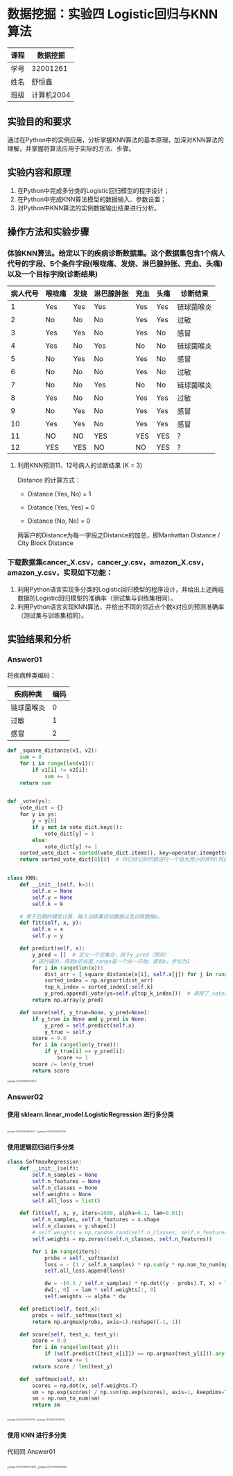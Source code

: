 #  数据挖掘：实验四 Logistic回归与KNN算法

| 课程 | 数据挖掘   |
| ---- | ---------- |
| 学号 | 32001261   |
| 姓名 | 舒恒鑫     |
| 班级 | 计算机2004 |

## 实验目的和要求

通过在Python中的实例应用，分析掌握KNN算法的基本原理，加深对KNN算法的理解，并掌握将算法应用于实际的方法、步骤。

## 实验内容和原理

1. 在Python中完成多分类的Logistic回归模型的程序设计；
2. 在Python中完成KNN算法模型的数据输入、参数设置；
3. 对Python中KNN算法的实例数据输出结果进行分析。

## 操作方法和实验步骤

### 体验KNN算法。给定以下的疾病诊断数据集。这个数据集包含1个病人代号的字段、5个条件字段(喉咙痛、发烧、淋巴腺肿胀、充血、头痛)以及一个目标字段(诊断结果)

| 病人代号 | 喉咙痛 | 发烧 | 淋巴腺肿胀 | 充血 | 头痛 | 诊断结果   |
| -------- | ------ | ---- | ---------- | ---- | ---- | ---------- |
| 1        | Yes    | Yes  | Yes        | Yes  | Yes  | 链球菌喉炎 |
| 2        | No     | No   | No         | Yes  | Yes  | 过敏       |
| 3        | Yes    | Yes  | No         | Yes  | No   | 感冒       |
| 4        | Yes    | No   | Yes        | No   | No   | 链球菌喉炎 |
| 5        | No     | Yes  | No         | Yes  | No   | 感冒       |
| 6        | No     | No   | No         | Yes  | No   | 过敏       |
| 7        | No     | No   | Yes        | No   | No   | 链球菌喉炎 |
| 8        | Yes    | No   | No         | Yes  | Yes  | 过敏       |
| 9        | No     | Yes  | No         | Yes  | Yes  | 感冒       |
| 10       | Yes    | Yes  | No         | Yes  | Yes  | 感冒       |
| 11       | NO     | NO   | YES        | YES  | YES  | ?          |
| 12       | YES    | YES  | NO         | NO   | YES  | ?          |

1. 利用KNN预测11、12号病人的诊断结果 (K = 3)

   Distance 的计算方式：

   - Distance (Yes, No) = 1

   - Distance (Yes, Yes) = 0  

   - Distance (No, No) = 0

   两客户的Distance为每一字段之Distance的加总，即Manhattan Distance / City Block Distance

### 下载数据集cancer_X.csv，cancer_y.csv，amazon_X.csv，amazon_y.csv，实现如下功能：

1. 利用Python语言实现多分类的Logistic回归模型的程序设计，并给出上述两组数据的Logistic回归模型的准确率（测试集与训练集相同）。
2. 利用Python语言实现KNN算法，并给出不同的邻近点个数k对应的预测准确率（测试集与训练集相同）。

## 实验结果和分析

### Answer01

将疾病种类编码：

| 疾病种类   | 编码 |
| ---------- | ---- |
| 链球菌喉炎 | 0    |
| 过敏       | 1    |
| 感冒       | 2    |

```python
def _square_distance(v1, v2):
    sum = 0
    for i in range(len(v1)):
        if v1[i] != v2[i]:
            sum += 1
    return sum


def _vote(ys):
    vote_dict = {}
    for y in ys:
        y = y[0]
        if y not in vote_dict.keys():
            vote_dict[y] = 1
        else:
            vote_dict[y] += 1
    sorted_vote_dict = sorted(vote_dict.items(), key=operator.itemgetter(1), reverse=True)
    return sorted_vote_dict[0][0]  # 将已经记好的数进行一个自大而小的排列(则是一个降序排序），若reverse是false,则是自小而大.(升序排序）


class KNN:
    def __init__(self, k=3):
        self.x = None
        self.y = None
        self.k = k

    # 用于后期的模型计算，输入训练集目标数据以及训练数据x。
    def fit(self, x, y):
        self.x = x
        self.y = y

    def predict(self, x):
        y_pred = []  # 定义一个空集合，用于y_pred（预测）
        # 进行遍历，得到x的长度,range是一个从一开始，直到x，步长为1
        for i in range(len(x)):
            dist_arr = [_square_distance(x[i], self.x[j]) for j in range(len(self.x))]
            sorted_index = np.argsort(dist_arr)
            top_k_index = sorted_index[:self.k]
            y_pred.append(_vote(ys=self.y[top_k_index]))  # 调用了_vote函数，属于自身调用，去进行分类
        return np.array(y_pred)

    def score(self, y_true=None, y_pred=None):
        if y_true is None and y_pred is None:
            y_pred = self.predict(self.x)
            y_true = self.y
        score = 0.0
        for i in range(len(y_true)):
            if y_true[i] == y_pred[i]:
                score += 1
        score /= len(y_true)
        return score
```

<img src="image.assets/image-20221019093303673.png" alt="image-20221019093303673" style="zoom:33%;" />

### Answer02

#### 使用 sklearn.linear_model.LogisticRegression 进行多分类

<img src="image.assets/image-20221019135855477.png" alt="image-20221019135855477" style="zoom:33%;" />

<img src="image.assets/image-20221019135907028.png" alt="image-20221019135907028" style="zoom:33%;" />

#### 使用逻辑回归进行多分类

```python
class SoftmaxRegression:
    def __init__(self):
        self.n_samples = None
        self.n_features = None
        self.n_classes = None
        self.weights = None
        self.all_loss = list()

    def fit(self, x, y, iters=1000, alpha=0.1, lam=0.01):
        self.n_samples, self.n_features = x.shape
        self.n_classes = y.shape[1]
        # self.weights = np.random.rand(self.n_classes, self.n_features)  # 使用随机初始化会造成运算异常
        self.weights = np.zeros((self.n_classes, self.n_features))

        for i in range(iters):
            probs = self._softmax(x)
            loss = - (1 / self.n_samples) * np.sum(y * np.nan_to_num(np.log(probs)))
            self.all_loss.append(loss)

            dw = -(0.5 / self.n_samples) * np.dot((y - probs).T, x) + lam * self.weights
            dw[:, 0] -= lam * self.weights[:, 0]
            self.weights -= alpha * dw

    def predict(self, test_x):
        probs = self._softmax(test_x)
        return np.argmax(probs, axis=1).reshape((-1, 1))

    def score(self, test_x, test_y):
        score = 0.0
        for i in range(len(test_y)):
            if (self.predict([test_x[i]]) == np.argmax(test_y[i])).any():
                score += 1
        return score / len(test_y)

    def _softmax(self, x):
        scores = np.dot(x, self.weights.T)
        sm = np.exp(scores) / np.sum(np.exp(scores), axis=1, keepdims=True)
        sm = np.nan_to_num(sm)
        return sm
```

<img src="./image.assets/image-20221031134741776.png" alt="image-20221031134741776" style="zoom:33%;" />

<img src="./image.assets/image-20221031132128633.png" alt="image-20221031132128633" style="zoom: 33%;" />

#### 使用 KNN 进行多分类

代码同 Answer01

<img src="image.assets/image-20221019140003902.png" alt="image-20221019140003902" style="zoom:33%;" />

<img src="image.assets/image-20221019140009949.png" alt="image-20221019140009949" style="zoom:33%;" />